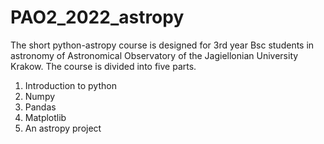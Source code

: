 # PAO2_2022_astropy
The short python-astropy course is designed for 3rd year Bsc students in astronomy of Astronomical Observatory of the Jagiellonian University Krakow.
The course is divided into five parts.


1. Introduction to python
2. Numpy
3. Pandas
4. Matplotlib
5. An astropy project

